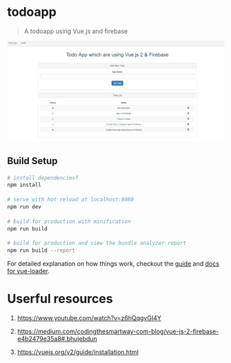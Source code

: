 # todoapp

> A todoapp using Vue.js and firebase

<img src="./screen-shot.PNG" width="600">

## Build Setup

``` bash
# install dependenciesf
npm install

# serve with hot reload at localhost:8080
npm run dev

# build for production with minification
npm run build

# build for production and view the bundle analyzer report
npm run build --report
```

For detailed explanation on how things work, checkout the [guide](http://vuejs-templates.github.io/webpack/) and [docs for vue-loader](http://vuejs.github.io/vue-loader).

Userful resources 
=====================
1. https://www.youtube.com/watch?v=z6hQqgvGI4Y

2. https://medium.com/codingthesmartway-com-blog/vue-js-2-firebase-e4b2479e35a8#.bhujebdun

3. https://vuejs.org/v2/guide/installation.html